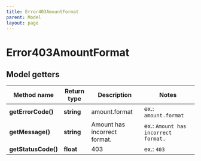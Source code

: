 ```yaml
---
title: Error403AmountFormat
parent: Model
layout: page
---
```


# Error403AmountFormat

## Model getters

Method name | Return type | Description | Notes
------------ | ------------- | ------------- | -------------
**getErrorCode()** | **string** | amount.format | ex.: `amount.format`
**getMessage()** | **string** | Amount has incorrect format. | ex.: `Amount has incorrect format.`
**getStatusCode()** | **float** | 403 | ex.: `403`

